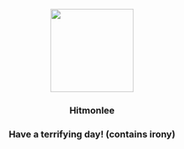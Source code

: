 <p align="center">
    <img src="https://raw.githubusercontent.com/PokeAPI/sprites/master/sprites/pokemon/106.png" width="150" height="150">
</p>
<h3 align="center"> <b>Hitmonlee</b></h3>
<h3 align="center">Have a terrifying day! (contains irony)</h3>
